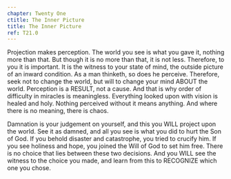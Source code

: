 ```yaml
---
chapter: Twenty One
ctitle: The Inner Picture
title: The Inner Picture
ref: T21.0
---
```


Projection makes perception. The world you see is what you gave it,
nothing more than that. But though it is no more than that, it is not
less. Therefore, to you it is important. It is the witness to your state
of mind, the outside picture of an inward condition. As a man thinketh,
so does he perceive. Therefore, seek not to change the world, but will to
change your mind ABOUT the world. Perception is a RESULT, not a cause.
And that is why order of difficulty in miracles is meaningless.
Everything looked upon with vision is healed and holy. Nothing perceived
without it means anything. And where there is no meaning, there is
chaos.

Damnation is your judgement on yourself, and this you WILL project upon
the world. See it as damned, and all you see is what you did to hurt the
Son of God. If you behold disaster and catastrophe, you tried to crucify
him. If you see holiness and hope, you joined the Will of God to set him
free. There is no choice that lies between these two decisions. And you
WILL see the witness to the choice you made, and learn from this to
RECOGNIZE which one you chose.

